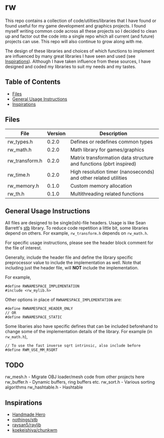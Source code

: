 # rw

This repo contains a collection of code/utilties/libraries that I have found
or found useful for my game development and graphics projects. I found myself writing common code
across all these projects so I decided to clean up and factor out the code into
a single repo which all current (and future) projects can use. This repo will also
continue to grow along with me.

The design of these libraries and choices of which functions to implement
are influenced by many great libraries I have seen and used (see
[Inspirations](#inspirations)). Although I have taken influence from these sources,
I have designed and coded my libraries to suit my needs and my tastes.

## Table of Contents  

- [Files](#files)
- [General Usage Instructions](#general-usage-instructions)
- [Inspirations](#inspirations)

## Files

| File           | Version | Description                                                        |
|----------------|---------|--------------------------------------------------------------------|
| rw_types.h     | 0.2.0   | Defines or redefines common types                                  |
| rw_math.h      | 0.2.0   | Math library for games/graphics                                    |
| rw_transform.h | 0.2.0   | Matrix transformation data structure and functions (pbrt inspired) |
| rw_time.h      | 0.2.0   | High resolution timer (nanoseconds) and other related utilities    |
| rw_memory.h    | 0.1.0   | Custom memory allocation                                           |
| rw_th.h        | 0.1.0   | Multithreading related functions                                   |

## General Usage Instructions

All files are designed to be single(ish)-file headers. Usage is like Sean Barrett's
[stb](https://github.com/nothings/stb) library. To reduce code repetition a little bit,
some libraries depend on others. For example, `rw_transform.h` depends on `rw_math.h`.

For specific usage instructions, please see the header block comment for the file of interest.

Generally, include the header file and define the library specific preprocessor value
to include the implementation as well. Note that including just the header file, will **NOT**
include the implementation. 

For example,
```
#define RWNAMESPACE_IMPLEMENTATION
#include <rw_mylib.h>
```

Other options in place of `RWNAMESPACE_IMPLEMENTATION` are: 
```
#define RWNAMESPACE_HEADER_ONLY
// OR
#define RWNAMESPACE_STATIC
```

Some libaries also have specific defines that can be included beforehand to
change some of the implementation details of the library.
For example (in `rw_math.h`),
```
// To use the fast inverse sqrt intrinsic, also include before
#define RWM_USE_MM_RSQRT
```

## TODO

rw_mesh.h - Migrate OBJ loader/mesh code from other projects here
rw_buffer.h - Dynamic buffers, ring buffers etc.
rw_sort.h - Various sorting algorithms
rw_hashtable.h - Hashtable

## Inspirations

- [Handmade Hero](https://handmadehero.org/)
- [nothings/stb](https://github.com/nothings/stb)
- [raysan5/raylib](https://github.com/raysan5/raylib)
- [koekeishiya/chunkwm](https://github.com/koekeishiya/chunkwm)
